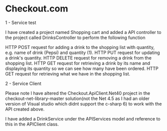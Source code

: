 # Checkout.com 

1 - Service test

I have created a project named Shopping cart and added a API controller to the project called DrinksController to perform the following function

HTTP POST request for adding a drink to the shopping list with quantity, e.g. name of drink (Pepsi) and quantity (1).
HTTP PUT request for updating a drink's quantity.
HTTP DELETE request for removing a drink from the shopping list.
HTTP GET request for retrieving a drink by its name and displaying its quantity so we can see how many have been ordered.
HTTP GET request for retrieving what we have in the shopping list.


2 - Service Client

Please note I have altered the Checkout.ApiClient.Net40 project in the checkout-net-library-master solution(not the Net 4.5 as I had an older version of Visual studio which didnt support the c-sharp 6) to work with the API created above.

I have added a DrinkService under the APIServices model and reference to this in the APIClient class.
